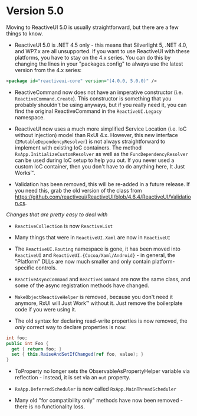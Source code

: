 # Version 5.0

Moving to ReactiveUI 5.0 is usually straightforward, but there are a few things to know.

* ReactiveUI 5.0 is .NET 4.5 only - this means that Silverlight 5, .NET 4.0, and WP7.x are all unsupported. If you want to use ReactiveUI with these platforms, you have to stay on the 4.x series. You can do this by changing the lines in your "packages.config" to always use the latest version from the 4.x series:


```xml
<package id="reactiveui-core" version="(4.0.0, 5.0.0)" />
```

* ReactiveCommand now does not have an imperative constructor (i.e. ``ReactiveCommand.Create``). This constructor is something that you probably shouldn't be using anyways, but if you really need it, you can find the original ReactiveCommand in the ``ReactiveUI.Legacy`` namespace.

* ReactiveUI now uses a much more simplified Service Location (i.e. IoC without injection) model than RxUI 4.x. However, this new interface (``IMutableDependencyResolver``) is not always straightforward to implement with
existing IoC containers. The method ``RxApp.InitializeCustomResolver`` as well as the ``FuncDependencyResolver`` can be used during IoC setup to help you out. If you never used a custom IoC container, then you don't have to do anything here, It Just Works™.

* Validation has been removed, this will be re-added in a future release. If you need this, grab the old version of the class from  https://github.com/reactiveui/ReactiveUI/blob/4.6.4/ReactiveUI/Validation.cs.

*Changes that are pretty easy to deal with*

* ``ReactiveCollection`` is now ``ReactiveList``

* Many things that were in ``ReactiveUI.Xaml`` are now in ``ReactiveUI``

* The `ReactiveUI.Routing` namespace is gone, it has been moved into ``ReactiveUI`` and ``ReactiveUI.{Cocoa/Xaml/Android}`` - in general, the "Platform" DLLs are now much smaller and only contain platform-specific
controls.

* ``ReactiveAsyncCommand`` and ``ReactiveCommand`` are now the same class, and some of the async registration methods have changed.

* ``MakeObjectReactiveHelper`` is removed, because you don't need it anymore, RxUI will Just Work™ without it. Just remove the boilerplate code if you were using it.

* The old syntax for declaring read-write properties is now removed, the *only* correct way to declare properties is now:

```csharp
int foo;
public int Foo {
  get { return foo; }
  set { this.RaiseAndSetIfChanged(ref foo, value); }
}
```
* ToProperty no longer sets the ObservableAsPropertyHelper variable via reflection - instead, it is set via an `out` property.

* ``RxApp.DeferredScheduler`` is now called ``RxApp.MainThreadScheduler``

* Many old "for compatibility only" methods have now been removed - there is no functionality loss.
